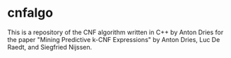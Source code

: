 # cnfalgo

This is a repository of the CNF algorithm written in C++ by Anton Dries for the paper "Mining Predictive k-CNF Expressions" by Anton Dries, Luc De Raedt, and Siegfried Nijssen.
